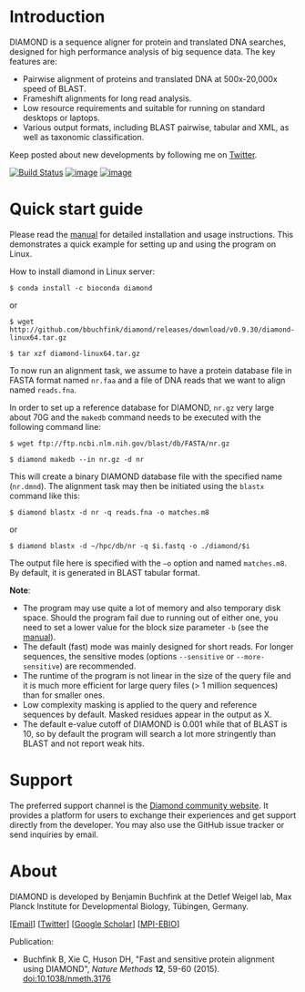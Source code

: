 Introduction
============

DIAMOND is a sequence aligner for protein and translated DNA searches,
designed for high performance analysis of big sequence data. The key
features are:

-   Pairwise alignment of proteins and translated DNA at 500x-20,000x
    speed of BLAST.
-   Frameshift alignments for long read analysis.
-   Low resource requirements and suitable for running on standard
    desktops or laptops.
-   Various output formats, including BLAST pairwise, tabular and XML,
    as well as taxonomic classification.

Keep posted about new developments by following me on
[Twitter](https://twitter.com/bbuchfink).

[![Build Status](https://travis-ci.org/bbuchfink/diamond.svg?branch=master)](https://travis-ci.org/bbuchfink/diamond)
[![image](https://anaconda.org/bioconda/diamond/badges/version.svg)](https://anaconda.org/bioconda/diamond)
[![image](https://anaconda.org/bioconda/diamond/badges/downloads.svg)](https://anaconda.org/bioconda/diamond)

Quick start guide
=================

Please read the
[manual](https://github.com/bbuchfink/diamond/raw/master/diamond_manual.pdf)
for detailed installation and usage instructions. This demonstrates a
quick example for setting up and using the program on Linux.

How to install diamond in Linux server:

```
$ conda install -c bioconda diamond
```

or 

```
$ wget http://github.com/bbuchfink/diamond/releases/download/v0.9.30/diamond-linux64.tar.gz

$ tar xzf diamond-linux64.tar.gz
```
To now run an alignment task, we assume to have a protein database file
in FASTA format named `nr.faa` and a file of DNA reads that we want to
align named `reads.fna`.

In order to set up a reference database for DIAMOND, `nr.gz` very large about 70G and the `makedb`
command needs to be executed with the following command line:

    $ wget ftp://ftp.ncbi.nlm.nih.gov/blast/db/FASTA/nr.gz

    $ diamond makedb --in nr.gz -d nr

This will create a binary DIAMOND database file with the specified name
(`nr.dmnd`). The alignment task may then be initiated using the `blastx`
command like this:

    $ diamond blastx -d nr -q reads.fna -o matches.m8

or 

    $ diamond blastx -d ~/hpc/db/nr -q $i.fastq -o ./diamond/$i

The output file here is specified with the `–o` option and named
`matches.m8`. By default, it is generated in BLAST tabular format.

**Note**:

-   The program may use quite a lot of memory and also temporary
    disk space. Should the program fail due to running out of either
    one, you need to set a lower value for the block size parameter
    `-b` (see the [manual](https://github.com/bbuchfink/diamond/raw/master/diamond_manual.pdf)).
-   The default (fast) mode was mainly designed for short reads. For
    longer sequences, the sensitive modes (options `--sensitive` or
    `--more-sensitive`) are recommended.
-   The runtime of the program is not linear in the size of the
    query file and it is much more efficient for large query files
    (\> 1 million sequences) than for smaller ones.
-   Low complexity masking is applied to the query and reference
    sequences by default. Masked residues appear in the output as X.
-   The default e-value cutoff of DIAMOND is 0.001 while that of
    BLAST is 10, so by default the program will search a lot more
    stringently than BLAST and not report weak hits.

Support
=======

The preferred support channel is the [Diamond community website](http://www.diamondsearch.org/). It provides a platform for users to exchange their experiences and get support directly from the developer. You may also use the GitHub issue tracker or send inquiries by email.
  
About
=====

DIAMOND is developed by Benjamin Buchfink at the Detlef Weigel lab, Max
Planck Institute for Developmental Biology, Tübingen, Germany.

\[[Email](mailto:buchfink@gmail.com)\]
\[[Twitter](https://twitter.com/bbuchfink)\] \[[Google
Scholar](https://scholar.google.de/citations?user=kjPIF1cAAAAJ)\]
\[[MPI-EBIO](http://eb.tuebingen.mpg.de/)\]

Publication:

-   Buchfink B, Xie C, Huson DH, \"Fast and sensitive protein alignment
    using DIAMOND\", *Nature Methods* **12**, 59-60 (2015).
    [doi:10.1038/nmeth.3176](https://doi.org/10.1038/nmeth.3176)
